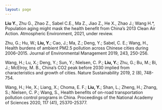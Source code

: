 ```yaml
---
layout: page
---
```


**Liu Y.**, Zhu G., Zhao Z., Sabel C.E., Ma Z., Jiao Z., He X., Zhao J.; Wang H.*, Population aging might mask the health benefit from China’s 2013 Clean Air Action. Atmospheric Environment, 2021, under review.

Zhu, G.;  Hu, W.;  **Liu, Y.**;  Cao, J.;  Ma, Z.;  Deng, Y.;  Sabel, C. E.; Wang, H., Health burdens of ambient PM2.5 pollution across Chinese cities during 2006–2015. Journal of Environmental Management 2019, 243, 250-256.

Wang, H.;  Lu, X.;  Deng, Y.;  Sun, Y.;  Nielsen, C. P.;  **Liu, Y.**;  Zhu, G.;  Bu, M.;  Bi, J.; McElroy, M. B., China’s CO2 peak before 2030 implied from characteristics and growth of cities. Nature Sustainability 2019, 2 (8), 748-754.

Wang, H.;  He, X.;  Liang, X.;  Choma, E. F.;  **Liu, Y.**;  Shan, L.;  Zheng, H.;  Zhang, S.;  Nielsen, C. P.; Wang, S., Health benefits of on-road transportation pollution control programs in China. Proceedings of the National Academy of Sciences 2020, 117 (41), 25370-25377.
